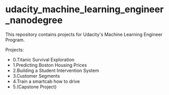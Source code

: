 # udacity_machine_learning_engineer_nanodegree
This repository contains projects for Udacity's Machine Learning Engineer Program.

Projects:

- 0.Titanic Survival Exploration
- 1.Predicting Boston Housing Prices
- 2.Building a Student Intervention System
- 3.Customer Segments
- 4.Train a smartcab how to drive
- 5.(Capstone Project)
